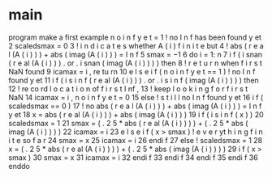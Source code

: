 # main
program
make a first example
n o i n f y e t = 1 ! no I n f has been found y et
2 scaledsmax = 0
3 ! i n d i c a t e s whether A ( i ) f i n i t e but
4 ! abs ( r e a l (A ( i ) ) ) + abs ( imag (A ( i ) ) ) = I n f
5 smax = −1
6 do i = 1: n
7 i f ( i snan ( r e al (A ( i ) ) ) . or . i snan ( imag (A ( i ) ) ) ) then
8 ! r e t u r n when f i r s t NaN found
9 icamax = i , re tu rn
10 e l s e i f ( n o i n f y e t == 1 ) ! no I n f found y et
11 i f ( i s i n f ( r e al (A ( i ) ) ) . or . i s i n f ( imag (A ( i ) ) ) ) then
12 ! re co rd l o c a t i o n of f i r s t I nf ,
13 ! keep l o o k i n g f o r f i r s t NaN
14 icamax = i , n o i n f y e t = 0
15 else ! s t i l l no I n f found y et
16 i f ( scaledsmax == 0 )
17 ! no abs ( r e a l (A ( i ) ) ) + abs ( imag (A ( i ) ) ) = I n f y et
18 x = abs ( r e al (A ( i ) ) ) + abs ( imag (A ( i ) ) )
19 i f ( i s i n f ( x ) )
20 scaledsmax = 1
21 smax = ( . 2 5 *
abs ( r e al (A ( i ) ) ) ) + ( . 2 5 *
abs ( imag (A ( i ) ) ) )
22 icamax = i
23 e l s e i f ( x > smax ) ! e v e r yt h i n g f i n i t e so f a r
24 smax = x
25 icamax = i
26 endi f
27 else ! scaledsmax = 1
28 x = ( . 2 5 *
abs ( r e al (A ( i ) ) ) ) + ( . 2 5 *
abs ( imag (A ( i ) ) ) )
29 i f ( x > smax )
30 smax = x
31 icamax = i
32 endi f
33 endi f
34 endi f
35 endi f
36 enddo
